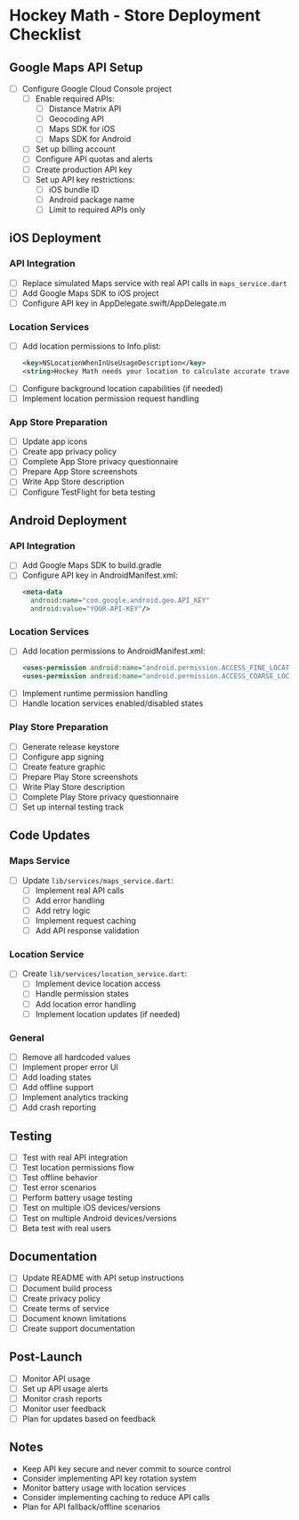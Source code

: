 # Hockey Math - Store Deployment Checklist

## Google Maps API Setup
- [ ] Configure Google Cloud Console project
  - [ ] Enable required APIs:
    - [ ] Distance Matrix API
    - [ ] Geocoding API
    - [ ] Maps SDK for iOS
    - [ ] Maps SDK for Android
  - [ ] Set up billing account
  - [ ] Configure API quotas and alerts
  - [ ] Create production API key
  - [ ] Set up API key restrictions:
    - [ ] iOS bundle ID
    - [ ] Android package name
    - [ ] Limit to required APIs only

## iOS Deployment
### API Integration
- [ ] Replace simulated Maps service with real API calls in `maps_service.dart`
- [ ] Add Google Maps SDK to iOS project
- [ ] Configure API key in AppDelegate.swift/AppDelegate.m

### Location Services
- [ ] Add location permissions to Info.plist:
  ```xml
  <key>NSLocationWhenInUseUsageDescription</key>
  <string>Hockey Math needs your location to calculate accurate travel times to the rink.</string>
  ```
- [ ] Configure background location capabilities (if needed)
- [ ] Implement location permission request handling

### App Store Preparation
- [ ] Update app icons
- [ ] Create app privacy policy
- [ ] Complete App Store privacy questionnaire
- [ ] Prepare App Store screenshots
- [ ] Write App Store description
- [ ] Configure TestFlight for beta testing

## Android Deployment
### API Integration
- [ ] Add Google Maps SDK to build.gradle
- [ ] Configure API key in AndroidManifest.xml:
  ```xml
  <meta-data
    android:name="com.google.android.geo.API_KEY"
    android:value="YOUR-API-KEY"/>
  ```

### Location Services
- [ ] Add location permissions to AndroidManifest.xml:
  ```xml
  <uses-permission android:name="android.permission.ACCESS_FINE_LOCATION"/>
  <uses-permission android:name="android.permission.ACCESS_COARSE_LOCATION"/>
  ```
- [ ] Implement runtime permission handling
- [ ] Handle location services enabled/disabled states

### Play Store Preparation
- [ ] Generate release keystore
- [ ] Configure app signing
- [ ] Create feature graphic
- [ ] Prepare Play Store screenshots
- [ ] Write Play Store description
- [ ] Complete Play Store privacy questionnaire
- [ ] Set up internal testing track

## Code Updates
### Maps Service
- [ ] Update `lib/services/maps_service.dart`:
  - [ ] Implement real API calls
  - [ ] Add error handling
  - [ ] Add retry logic
  - [ ] Implement request caching
  - [ ] Add API response validation

### Location Service
- [ ] Create `lib/services/location_service.dart`:
  - [ ] Implement device location access
  - [ ] Handle permission states
  - [ ] Add location error handling
  - [ ] Implement location updates (if needed)

### General
- [ ] Remove all hardcoded values
- [ ] Implement proper error UI
- [ ] Add loading states
- [ ] Add offline support
- [ ] Implement analytics tracking
- [ ] Add crash reporting

## Testing
- [ ] Test with real API integration
- [ ] Test location permissions flow
- [ ] Test offline behavior
- [ ] Test error scenarios
- [ ] Perform battery usage testing
- [ ] Test on multiple iOS devices/versions
- [ ] Test on multiple Android devices/versions
- [ ] Beta test with real users

## Documentation
- [ ] Update README with API setup instructions
- [ ] Document build process
- [ ] Create privacy policy
- [ ] Create terms of service
- [ ] Document known limitations
- [ ] Create support documentation

## Post-Launch
- [ ] Monitor API usage
- [ ] Set up API usage alerts
- [ ] Monitor crash reports
- [ ] Monitor user feedback
- [ ] Plan for updates based on feedback

## Notes
- Keep API key secure and never commit to source control
- Consider implementing API key rotation system
- Monitor battery usage with location services
- Consider implementing caching to reduce API calls
- Plan for API fallback/offline scenarios 